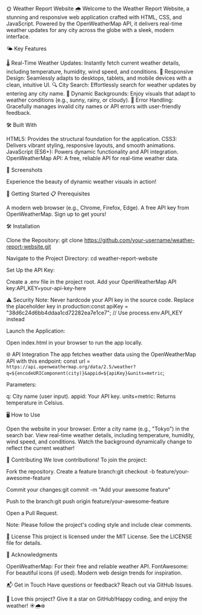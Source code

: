 🌞 Weather Report Website 🌧️
Welcome to the Weather Report Website, a stunning and responsive web application crafted with HTML, CSS, and JavaScript. Powered by the OpenWeatherMap API, it delivers real-time weather updates for any city across the globe with a sleek, modern interface.

🌤️ Key Features

🌡️ Real-Time Weather Updates: Instantly fetch current weather details, including temperature, humidity, wind speed, and conditions.
📱 Responsive Design: Seamlessly adapts to desktops, tablets, and mobile devices with a clean, intuitive UI.
🔍 City Search: Effortlessly search for weather updates by entering any city name.
🎨 Dynamic Backgrounds: Enjoy visuals that adapt to weather conditions (e.g., sunny, rainy, or cloudy).
🚨 Error Handling: Gracefully manages invalid city names or API errors with user-friendly feedback.


🛠️ Built With

HTML5: Provides the structural foundation for the application.
CSS3: Delivers vibrant styling, responsive layouts, and smooth animations.
JavaScript (ES6+): Powers dynamic functionality and API integration.
OpenWeatherMap API: A free, reliable API for real-time weather data.


📸 Screenshots


Experience the beauty of dynamic weather visuals in action!


🚀 Getting Started
📋 Prerequisites

A modern web browser (e.g., Chrome, Firefox, Edge).
A free API key from OpenWeatherMap. Sign up to get yours!

🛠️ Installation

Clone the Repository:
git clone https://github.com/your-username/weather-report-website.git


Navigate to the Project Directory:
cd weather-report-website


Set Up the API Key:

Create a .env file in the project root.
Add your OpenWeatherMap API key:API_KEY=your-api-key-here


⚠️ Security Note: Never hardcode your API key in the source code. Replace the placeholder key in production:const apiKey = "38d6c24d6bb4ddaa1cd72282ea7e1ce7"; // Use process.env.API_KEY instead




Launch the Application:

Open index.html in your browser to run the app locally.



🌐 API Integration
The app fetches weather data using the OpenWeatherMap API with this endpoint:
const url = `https://api.openweathermap.org/data/2.5/weather?q=${encodeURIComponent(city)}&appid=${apiKey}&units=metric`;

Parameters:

q: City name (user input).
appid: Your API key.
units=metric: Returns temperature in Celsius.


🖥️ How to Use

Open the website in your browser.
Enter a city name (e.g., "Tokyo") in the search bar.
View real-time weather details, including temperature, humidity, wind speed, and conditions.
Watch the background dynamically change to reflect the current weather!




🤝 Contributing
We love contributions! To join the project:

Fork the repository.
Create a feature branch:git checkout -b feature/your-awesome-feature


Commit your changes:git commit -m "Add your awesome feature"


Push to the branch:git push origin feature/your-awesome-feature


Open a Pull Request.

Note: Please follow the project's coding style and include clear comments.

📜 License
This project is licensed under the MIT License. See the LICENSE file for details.

🙏 Acknowledgments

OpenWeatherMap: For their free and reliable weather API.
FontAwesome: For beautiful icons (if used).
Modern web design trends for inspiration.


📬 Get in Touch
Have questions or feedback? Reach out via GitHub Issues.

🌟 Love this project? Give it a star on GitHub!Happy coding, and enjoy the weather! ☀️🌧️❄️
